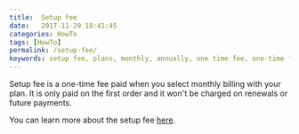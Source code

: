 ```yaml
---
title:  Setup fee
date:   2017-11-29 18:41:45
categories: HowTo
tags: [HowTo]
permalink: /setup-fee/
keywords: setup fee, plans, monthly, annually, one time fee, one-time fee
---
```

Setup fee is a one-time fee paid when you select monthly billing with your plan. It is only paid on the first order and it won't be charged on renewals or future payments. 

You can learn more about the setup fee [here](https://yclas.com/blog/monthly-plans-now-available.html).
